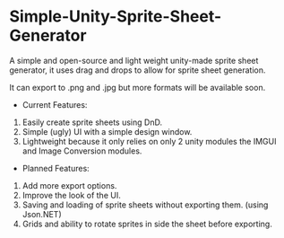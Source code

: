 # Simple-Unity-Sprite-Sheet-Generator

A simple and open-source and light weight unity-made sprite sheet generator, it uses drag and drops to allow for sprite sheet generation.

It can export to .png and .jpg but more formats will be available soon.

 - Current Features:
 
 1. Easily create sprite sheets using DnD.
 1. Simple (ugly) UI with a simple design window.
 1. Lightweight because it only relies on only 2 unity modules the IMGUI and Image Conversion modules.

- Planned Features:

1. Add more export options.
1. Improve the look of the UI.
1. Saving and loading of sprite sheets without exporting them. (using Json.NET)
1. Grids and ability to rotate sprites in side the sheet before exporting.
